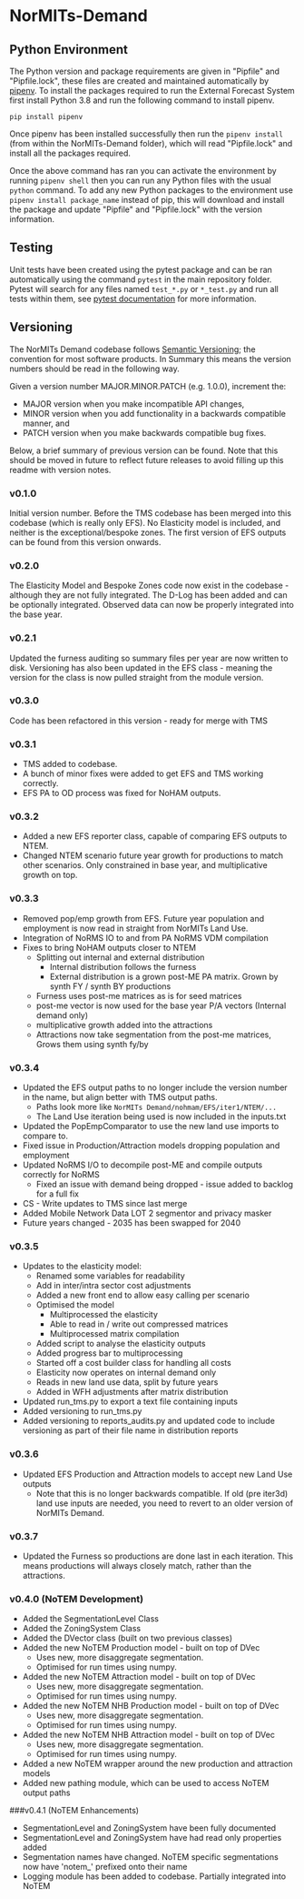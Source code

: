 # NorMITs-Demand

## Python Environment

The Python version and package requirements are given in "Pipfile" and "Pipfile.lock",
these files are created and maintained automatically by [pipenv](https://pypi.org/project/pipenv/).
To install the packages required to run the External Forecast System first install Python 3.8 and 
run the following command to install pipenv.

`pip install pipenv`

Once pipenv has been installed successfully then run the `pipenv install` (from within
the NorMITs-Demand folder), which will read "Pipfile.lock" and install all the packages required.

Once the above command has ran you can activate the environment by running `pipenv shell` then
you can run any Python files with the usual `python` command. To add any new Python
packages to the environment use `pipenv install package_name` instead of pip, this will download
and install the package and update "Pipfile" and "Pipfile.lock" with the version information.

## Testing
Unit tests have been created using the pytest package and can be ran automatically using
the command `pytest` in the main repository folder. Pytest will search for any files named
`test_*.py` or `*_test.py` and run all tests within them, see
[pytest documentation](https://docs.pytest.org/en/stable/) for more information.

## Versioning
The NorMITs Demand codebase follows [Semantic Versioning](https://semver.org/); the convention
for most software products. In Summary this means the version numbers should be read in the 
following way.

Given a version number MAJOR.MINOR.PATCH (e.g. 1.0.0), increment the:

- MAJOR version when you make incompatible API changes,
- MINOR version when you add functionality in a backwards compatible manner, and
- PATCH version when you make backwards compatible bug fixes.

Below, a brief summary of previous version can be found. Note that this should be moved in future
to reflect future releases to avoid filling up this readme with version notes.

### v0.1.0
Initial version number. Before the TMS codebase has been merged into this codebase (which is really
only EFS). No Elasticity model is included, and neither is the exceptional/bespoke zones. The first 
version of EFS outputs can be found from this version onwards.

### v0.2.0
The Elasticity Model and Bespoke Zones code now exist in the codebase - although they are not fully
integrated. The D-Log has been added and can be optionally integrated. Observed data can now be 
properly integrated into the base year.

### v0.2.1
Updated the furness auditing so summary files per year are now written to disk.
Versioning has also been updated in the EFS class - meaning the version for the class is now
pulled straight from the module version.

### v0.3.0
Code has been refactored in this version - ready for merge with TMS

### v0.3.1
- TMS added to codebase.
- A bunch of minor fixes were added to get EFS and TMS working correctly.
- EFS PA to OD process was fixed for NoHAM outputs.

### v0.3.2
- Added a new EFS reporter class, capable of comparing EFS outputs to NTEM.
- Changed NTEM scenario future year growth for productions to match other scenarios.
Only constrained in base year, and multiplicative growth on top.

### v0.3.3
- Removed pop/emp growth from EFS. Future year population and employment
is now read in straight from NorMITs Land Use.
- Integration of NoRMS IO to and from PA NoRMS VDM compilation
- Fixes to bring NoHAM outputs closer to NTEM
    - Splitting out internal and external distribution
        * Internal distribution follows the furness
        *  External distribution is a grown post-ME PA matrix. Grown by synth FY / synth BY productions
    - Furness uses post-me matrices as is for seed matrices
    - post-me vector is now used for the base year P/A vectors (Internal demand only)
    - multiplicative growth added into the attractions
    - Attractions now take segmentation from the post-me matrices, Grows them using synth fy/by
    
### v0.3.4
- Updated the EFS output paths to no longer include the version number in the name, but align
better with TMS output paths.
    - Paths look more like `NorMITs Demand/nohmam/EFS/iter1/NTEM/...`
    - The Land Use iteration being used is now included in the inputs.txt
- Updated the PopEmpComparator to use the new land use imports to compare to.
- Fixed issue in Production/Attraction models dropping population and employment
- Updated NoRMS I/O to decompile post-ME and compile outputs correctly for NoRMS
    - Fixed an issue with demand being dropped - issue added to backlog for a full fix 
- CS - Write updates to TMS since last merge
- Added Mobile Network Data LOT 2 segmentor and privacy masker
- Future years changed - 2035 has been swapped for 2040

### v0.3.5
- Updates to the elasticity model:
    -  Renamed some variables for readability
    - Add in inter/intra sector cost adjustments
    - Added a new front end to allow easy calling per scenario
    - Optimised the model
        - Multiprocessed the elasticity
        - Able to read in / write out compressed matrices 
        - Multiprocessed matrix compilation
    - Added script to analyse the elasticity outputs
    - Added progress bar to multiprocessing
    - Started off a cost builder class for handling all costs
    - Elasticity now operates on internal demand only
    - Reads in new land use data, split by future years
    - Added in WFH adjustments after matrix distribution
- Updated run_tms.py to export a text file containing inputs
- Added versioning to run_tms.py
- Added versioning to reports_audits.py and updated code to include versioning 
as part of their file name in distribution reports

### v0.3.6
- Updated EFS Production and Attraction models to accept new Land Use outputs
    - Note that this is no longer backwards compatible. If old (pre iter3d)
      land use inputs are needed, you need to revert to an older version of 
      NorMITs Demand.
      
### v0.3.7
- Updated the Furness so productions are done last in each iteration. This 
  means productions will always closely match, rather than the attractions.


### v0.4.0 (NoTEM Development)
- Added the SegmentationLevel Class
- Added the ZoningSystem Class
- Added the DVector class (built on two previous classes)
- Added the new NoTEM Production model - built on top of DVec
    - Uses new, more disaggregate segmentation.
    - Optimised for run times using numpy.
- Added the new NoTEM Attraction model - built on top of DVec
    - Uses new, more disaggregate segmentation.
    - Optimised for run times using numpy.
- Added the new NoTEM NHB Production model - built on top of DVec
    - Uses new, more disaggregate segmentation.
    - Optimised for run times using numpy.
- Added the new NoTEM NHB Attraction model - built on top of DVec
    - Uses new, more disaggregate segmentation.
    - Optimised for run times using numpy.    
- Added a new NoTEM wrapper around the new production and attraction models 
- Added new pathing module, which can be used to access NoTEM output paths

###v0.4.1 (NoTEM Enhancements)
- SegmentationLevel and ZoningSystem have been fully documented
- SegmentationLevel and ZoningSystem have had read only properties added
- Segmentation names have changed. NoTEM specific segmentations now have 
  'notem_' prefixed onto their name
- Logging module has been added to codebase. Partially integrated into NoTEM 
